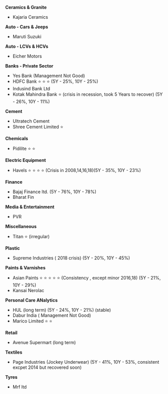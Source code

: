 **Ceramics & Granite**
- Kajaria Ceramics

**Auto - Cars & Jeeps**
- Maruti Suzuki

**Auto - LCVs & HCVs**
- Eicher Motors

**Banks - Private Sector**
- Yes Bank (Management Not Good)
- HDFC Bank :star: :star: :star: (5Y - 25%, 10Y - 25%)
- Indusind Bank Ltd
- Kotak Mahindra Bank :star: (crisis in recession, took 5 Years to recover) (5Y - 26%, 10Y - 11%)

**Cement**
- Ultratech Cement
- Shree Cement Limited :star:

**Chemicals**
- Pidilite :star: :star:

**Electric Equipment**
- Havels :star: :star: :star: :star: (Crisis in 2008,14,16,18)(5Y - 35%, 10Y - 23%)

**Finance**
- Bajaj Finance ltd. (5Y - 76%, 10Y - 78%)
- Bharat Fin

**Media & Entertainment**
- PVR

**Miscellaneous**
- Titan :star: (irregular)

**Plastic**
- Supreme Industries ( 2018 crisis) (5Y - 20%, 10Y - 45%)

**Paints & Varnishes**
- Asian Paints :star: :star: :star: :star: :star: (Consistency , except minor 2016,18) (5Y - 21%, 10Y - 29%)
- Kansai Nerolac

**Personal Care ANalytics**
- HUL (long term) (5Y - 24%, 10Y - 21%) (stable)
- Dabur India ( Management Not Good)
- Marico Limited :star: :star: 

**Retail**
- Avenue Supermart (long term)

**Textiles**
- Page Industries (Jockey Underwear) (5Y - 41%, 10Y - 53%, consistent excpet 2014 but recovered soon) 

**Tyres**
- Mrf ltd

